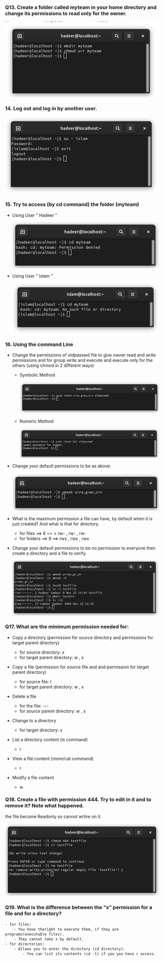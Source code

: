 ### Q13. Create a folder called myteam in your home directory and change its permissions to read only for the owner.
![Q3](q13)

### 14. Log out and log in by another user.
![Q14](q14)

### 15. Try to access (by cd command) the folder (myteam)
- Using User " Hadeer "
 
  ![q15](q15_hadeer)
  
- Using User " Islam "
 
  ![Q15](q15_islam)

### 16. Using the command Line

- Change the permissions of oldpasswd file to give owner read and write permissions and for group write and execute and execute only for the others (using chmod in 2 different ways)
  
	- Symbolic Method
	  
	  ![Q16](q16_a_1)
	
	- Numeric Method
	  
	  ![Q16](q16_a_2)

- Change your default permissions to be as above.
  
  	![Q16](q16_b)

- What is the maximum permission a file can have, by default when it is just created? And what is that for directory.

	- for files   ==> 6 == > rw- , rw- , rw-
	- for folders ==> 9 ==> rwx , rwx , rwx

 - Change your default permissions to be no permission to everyone then create a directory and a file to verify.
   
	![Q16](q16_d)

### Q17. What are the minimum permission needed for:

- Copy a directory (permission for source directory and permissions for target parent directory)

	- for source directory: x
	- for target parent directory: w , x

- Copy a file (permission for source file and and permission for target parent directory)
	- for source file: r
	- for target parent directory: w , x

- Delete a file
	- for the file: ---
	- for source parent directory: w , x
	
- Change to a directory
	-  for target directory: x
	
- List a directory content (ls command)
	- r 

- View a file content (more/cat command)
	- r

- Modify a file content
	- w

### Q18. Create a file with permission 444. Try to edit in it and to remove it? Note what happened.

the file become Readonly so cannot wrtire on it.

![Q18](q18)

### Q19. What is the difference between the “x” permission for a file and for a directory?
	
	- for files:
	 	- You have theright to execute them, if they are programs(executable files).
	 	- They cannot take x by default.
	- for directories:
	   	- Allows you to enter the directory (cd directory).
	    	- You can list its contents (cd -l) if you you have r access. 


